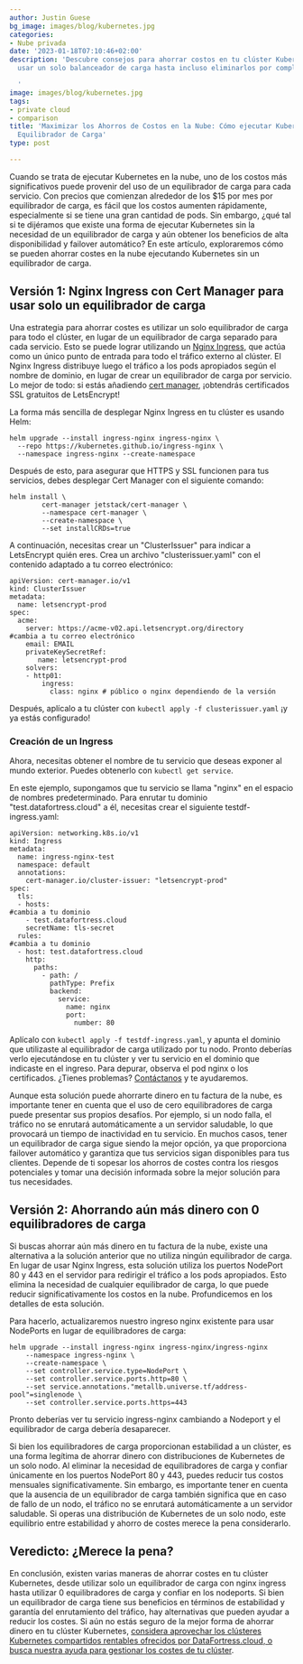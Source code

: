 ```yaml
---
author: Justin Guese
bg_image: images/blog/kubernetes.jpg
categories:
- Nube privada
date: '2023-01-18T07:10:46+02:00'
description: 'Descubre consejos para ahorrar costos en tu clúster Kubernetes, desde
  usar un solo balanceador de carga hasta incluso eliminarlos por completo.

  '
image: images/blog/kubernetes.jpg
tags:
- private cloud
- comparison
title: 'Maximizar los Ahorros de Costos en la Nube: Cómo ejecutar Kubernetes sin un
  Equilibrador de Carga'
type: post

---
```

Cuando se trata de ejecutar Kubernetes en la nube, uno de los costos más significativos puede provenir del uso de un equilibrador de carga para cada servicio. Con precios que comienzan alrededor de los $15 por mes por equilibrador de carga, es fácil que los costos aumenten rápidamente, especialmente si se tiene una gran cantidad de pods. Sin embargo, ¿qué tal si te dijéramos que existe una forma de ejecutar Kubernetes sin la necesidad de un equilibrador de carga y aún obtener los beneficios de alta disponibilidad y failover automático? En este artículo, exploraremos cómo se pueden ahorrar costes en la nube ejecutando Kubernetes sin un equilibrador de carga.

## Versión 1: Nginx Ingress con Cert Manager para usar solo un equilibrador de carga

Una estrategia para ahorrar costes es utilizar un solo equilibrador de carga para todo el clúster, en lugar de un equilibrador de carga separado para cada servicio. Esto se puede lograr utilizando un [Nginx Ingress](https://kubernetes.github.io/ingress-nginx/), que actúa como un único punto de entrada para todo el tráfico externo al clúster. El Nginx Ingress distribuye luego el tráfico a los pods apropiados según el nombre de dominio, en lugar de crear un equilibrador de carga por servicio.
Lo mejor de todo: si estás añadiendo [cert manager](https://cert-manager.io/docs/installation/helm/), ¡obtendrás certificados SSL gratuitos de LetsEncrypt!

La forma más sencilla de desplegar Nginx Ingress en tu clúster es usando Helm:

```
helm upgrade --install ingress-nginx ingress-nginx \
  --repo https://kubernetes.github.io/ingress-nginx \
  --namespace ingress-nginx --create-namespace
```

Después de esto, para asegurar que HTTPS y SSL funcionen para tus servicios, debes desplegar Cert Manager con el siguiente comando:

```
helm install \
        cert-manager jetstack/cert-manager \
        --namespace cert-manager \
        --create-namespace \
        --set installCRDs=true
```

A continuación, necesitas crear un "ClusterIssuer" para indicar a LetsEncrypt quién eres. Crea un archivo "clusterissuer.yaml" con el contenido adaptado a tu correo electrónico:

```
apiVersion: cert-manager.io/v1
kind: ClusterIssuer
metadata:
  name: letsencrypt-prod
spec:
  acme:
    server: https://acme-v02.api.letsencrypt.org/directory
#cambia a tu correo electrónico
    email: EMAIL
    privateKeySecretRef:
       name: letsencrypt-prod
    solvers:
    - http01:
        ingress:
          class: nginx # público o nginx dependiendo de la versión
```

Después, aplícalo a tu clúster con `kubectl apply -f clusterissuer.yaml` ¡y ya estás configurado!

### Creación de un Ingress

Ahora, necesitas obtener el nombre de tu servicio que deseas exponer al mundo exterior. Puedes obtenerlo con `kubectl get service`.

En este ejemplo, supongamos que tu servicio se llama "nginx" en el espacio de nombres predeterminado. Para enrutar tu dominio "test.datafortress.cloud" a él, necesitas crear el siguiente testdf-ingress.yaml:

```
apiVersion: networking.k8s.io/v1
kind: Ingress
metadata:
  name: ingress-nginx-test
  namespace: default
  annotations:
    cert-manager.io/cluster-issuer: "letsencrypt-prod"
spec:
  tls:
  - hosts:
#cambia a tu dominio
    - test.datafortress.cloud
    secretName: tls-secret
  rules:
#cambia a tu dominio
  - host: test.datafortress.cloud
    http:
      paths:
        - path: /
          pathType: Prefix
          backend:
            service:
              name: nginx
              port:
                number: 80
```

Aplícalo con `kubectl apply -f testdf-ingress.yaml`, y apunta el dominio que utilizaste al equilibrador de carga utilizado por tu nodo. Pronto deberías verlo ejecutándose en tu clúster y ver tu servicio en el dominio que indicaste en el ingreso. Para depurar, observa el pod nginx o los certificados.
¿Tienes problemas? [Contáctanos](/contact) y te ayudaremos.

Aunque esta solución puede ahorrarte dinero en tu factura de la nube, es importante tener en cuenta que el uso de cero equilibradores de carga puede presentar sus propios desafíos. Por ejemplo, si un nodo falla, el tráfico no se enrutará automáticamente a un servidor saludable, lo que provocará un tiempo de inactividad en tu servicio. En muchos casos, tener un equilibrador de carga sigue siendo la mejor opción, ya que proporciona failover automático y garantiza que tus servicios sigan disponibles para tus clientes. Depende de ti sopesar los ahorros de costes contra los riesgos potenciales y tomar una decisión informada sobre la mejor solución para tus necesidades.

## Versión 2: Ahorrando aún más dinero con 0 equilibradores de carga


Si buscas ahorrar aún más dinero en tu factura de la nube, existe una alternativa a la solución anterior que no utiliza ningún equilibrador de carga. En lugar de usar Nginx Ingress, esta solución utiliza los puertos NodePort 80 y 443 en el servidor para redirigir el tráfico a los pods apropiados. Esto elimina la necesidad de cualquier equilibrador de carga, lo que puede reducir significativamente los costos en la nube. Profundicemos en los detalles de esta solución.

Para hacerlo, actualizaremos nuestro ingreso nginx existente para usar NodePorts en lugar de equilibradores de carga:

```
helm upgrade --install ingress-nginx ingress-nginx/ingress-nginx
    --namespace ingress-nginx \
    --create-namespace \
    --set controller.service.type=NodePort \
    --set controller.service.ports.http=80 \
    --set service.annotations."metallb.universe.tf/address-pool"=singlenode \
    --set controller.service.ports.https=443
```

Pronto deberías ver tu servicio ingress-nginx cambiando a Nodeport y el equilibrador de carga debería desaparecer. 

Si bien los equilibradores de carga proporcionan estabilidad a un clúster, es una forma legítima de ahorrar dinero con distribuciones de Kubernetes de un solo nodo. Al eliminar la necesidad de equilibradores de carga y confiar únicamente en los puertos NodePort 80 y 443, puedes reducir tus costos mensuales significativamente. Sin embargo, es importante tener en cuenta que la ausencia de un equilibrador de carga también significa que en caso de fallo de un nodo, el tráfico no se enrutará automáticamente a un servidor saludable. Si operas una distribución de Kubernetes de un solo nodo, este equilibrio entre estabilidad y ahorro de costes merece la pena considerarlo.

## Veredicto: ¿Merece la pena?

En conclusión, existen varias maneras de ahorrar costes en tu clúster Kubernetes, desde utilizar solo un equilibrador de carga con nginx ingress hasta utilizar 0 equilibradores de carga y confiar en los nodeports. Si bien un equilibrador de carga tiene sus beneficios en términos de estabilidad y garantía del enrutamiento del tráfico, hay alternativas que pueden ayudar a reducir los costes. Si aún no estás seguro de la mejor forma de ahorrar dinero en tu clúster Kubernetes, [considera aprovechar los clústeres Kubernetes compartidos rentables ofrecidos por DataFortress.cloud, o busca nuestra ayuda para gestionar los costes de tu clúster](/contact).
